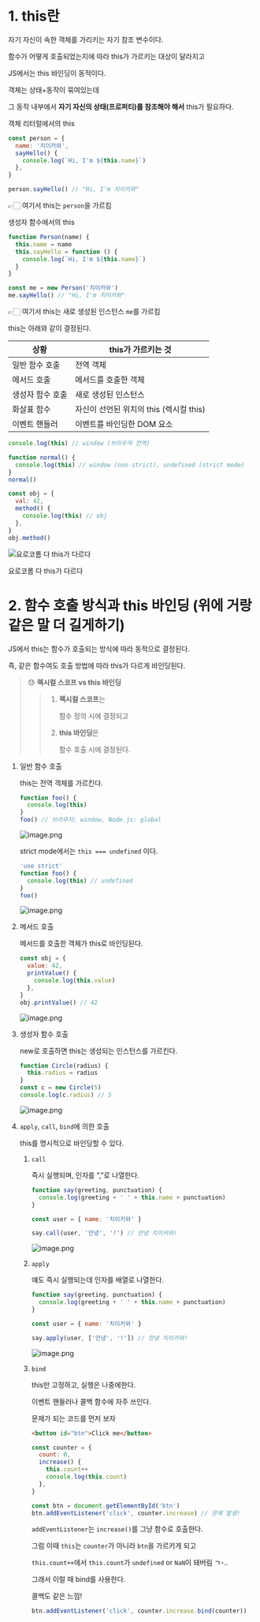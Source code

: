 # 1. this란

자기 자신이 속한 객체를 가리키는 자기 참조 변수이다.

함수가 어떻게 호출되었는지에 따라 this가 가르키는 대상이 달라지고

JS에서는 this 바인딩이 동적이다.

객체는 상태+동작이 묶여있는데

그 동작 내부에서 **자기 자신의 상태(프로퍼티)를 참조해야 해서** this가 필요하다.

객체 리터럴에서의 this

```jsx
const person = {
  name: '치이카와',
  sayHello() {
    console.log(`Hi, I'm ${this.name}`)
  },
}

person.sayHello() // "Hi, I'm 치이카와"
```

👉🏻 여기서 this는 `person`을 가르킴

생성자 함수에서의 this

```jsx
function Person(name) {
  this.name = name
  this.sayHello = function () {
    console.log(`Hi, I'm ${this.name}`)
  }
}

const me = new Person('치이카와')
me.sayHello() // "Hi, I'm 치이카와"
```

👉🏻 여기서 this는 새로 생성된 인스턴스 `me`를 가르킴

this는 아래와 같이 결정된다.

| **상황**         | **this가 가르키는 것**                  |
| ---------------- | --------------------------------------- |
| 일반 함수 호출   | 전역 객체                               |
| 메서드 호출      | 메서드를 호출한 객체                    |
| 생성자 함수 호출 | 새로 생성된 인스턴스                    |
| 화살표 함수      | 자신이 선언된 위치의 this (렉시컬 this) |
| 이벤트 핸들러    | 이벤트를 바인딩한 DOM 요소              |

```jsx
console.log(this) // window (브라우저 전역)

function normal() {
  console.log(this) // window (non-strict), undefined (strict mode)
}
normal()

const obj = {
  val: 42,
  method() {
    console.log(this) // obj
  },
}
obj.method()
```

![요로코롬 다 this가 다르다](./image.png)

요로코롬 다 this가 다르다

# 2. 함수 호출 방식과 this 바인딩 (위에 거랑 같은 말 더 길게하기)

JS에서 this는 함수가 호출되는 방식에 따라 동적으로 결정된다.

즉, 같은 함수여도 호출 방법에 따라 this가 다르게 바인딩된다.

> 😓 **렉시컬 스코프 vs this 바인딩**
>
> > 1.  **렉시컬 스코프**는
> >
> >     함수 정의 시에 결정되고
> >
> > 2.  **this 바인딩**은
> >
> >     함수 호출 시에 결정된다.

1. 일반 함수 호출

   this는 전역 객체를 가르킨다.

   ```jsx
   function foo() {
     console.log(this)
   }
   foo() // 브라우저: window, Node.js: global
   ```

   ![image.png](./image%201.png)

   strict mode에서는 `this === undefined` 이다.

   ```jsx
   'use strict'
   function foo() {
     console.log(this) // undefined
   }
   foo()
   ```

   ![image.png](./image%202.png)

2. 메서드 호출

   메서드를 호출한 객체가 this로 바인딩된다.

   ```jsx
   const obj = {
     value: 42,
     printValue() {
       console.log(this.value)
     },
   }
   obj.printValue() // 42
   ```

   ![image.png](./image%203.png)

3. 생성자 함수 호출

   new로 호출하면 this는 생성되는 인스턴스를 가르킨다.

   ```jsx
   function Circle(radius) {
     this.radius = radius
   }
   const c = new Circle(5)
   console.log(c.radius) // 5
   ```

   ![image.png](./image%204.png)

4. `apply`, `call`, `bind`에 의한 호출

   this를 명시적으로 바인딩할 수 있다.

   1. `call`

      즉시 실행되며, 인자를 “,”로 나열한다.

      ```jsx
      function say(greeting, punctuation) {
        console.log(greeting + ' ' + this.name + punctuation)
      }

      const user = { name: '치이카와' }

      say.call(user, '안녕', '!') // 안녕 치이카와!
      ```

      ![image.png](./image%205.png)

   2. `apply`

      얘도 즉시 실행되는데 인자를 배열로 나열한다.

      ```jsx
      function say(greeting, punctuation) {
        console.log(greeting + ' ' + this.name + punctuation)
      }

      const user = { name: '치이카와' }

      say.apply(user, ['안녕', '!']) // 안녕 치이카와!
      ```

      ![image.png](./image%206.png)

   3. `bind`

      this만 고정하고, 실행은 나중에한다.

      이벤트 핸들러나 콜백 함수에 자주 쓰인다.

      문제가 되는 코드를 먼저 보자

      ```html
      <button id="btn">Click me</button>
      ```

      ```jsx
      const counter = {
        count: 0,
        increase() {
          this.count++
          console.log(this.count)
        },
      }

      const btn = document.getElementById('btn')
      btn.addEventListener('click', counter.increase) // 문제 발생!
      ```

      `addEventListener`는 `increase()`를 그냥 함수로 호출한다.

      그럼 이때 `this`는 `counter`가 아니라 `btn`을 가르키게 되고

      `this.count++`에서 `this.count`가 `undefined` or `NaN`이 돼버림 ㄱ-..

      그래서 이럴 때 bind를 사용한다.

      콜백도 같은 느낌!

      ```jsx
      btn.addEventListener('click', counter.increase.bind(counter))
      ```
